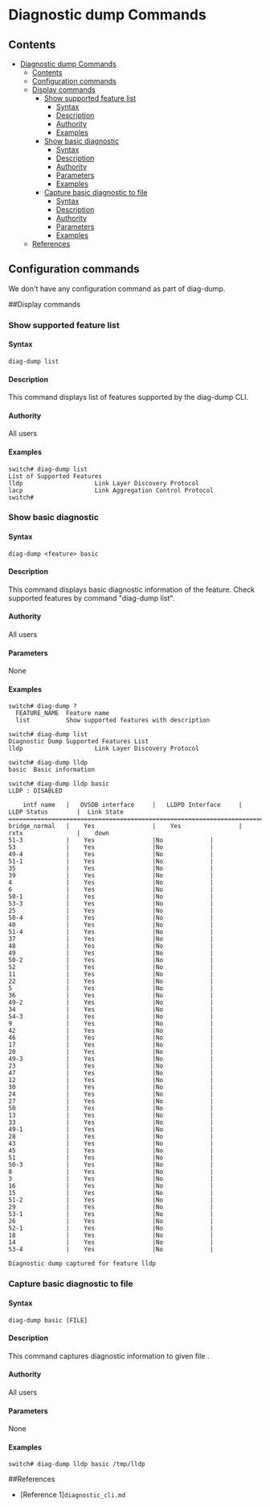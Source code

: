 # Diagnostic dump Commands

## Contents

- [Diagnostic dump Commands](#diagnostic-dump-commands)
    - [Contents](#contents)
    - [Configuration commands](#configuration-commands)
    - [Display commands](#display-commands)
        - [Show supported feature list](#show-supported-feature-list)
            - [Syntax](#syntax)
            - [Description](#description)
            - [Authority](#authority)
            - [Examples](#examples)
        - [Show basic diagnostic](#show-basic-diagnostic)
            - [Syntax](#syntax)
            - [Description](#description)
            - [Authority](#authority)
            - [Parameters](#parameters)
            - [Examples](#examples)
        - [Capture basic diagnostic to file](#capture-basic-diagnostic-to-file)
            - [Syntax](#syntax)
            - [Description](#description)
            - [Authority](#authority)
            - [Parameters](#parameters)
            - [Examples](#examples)
    - [References](#references)

## Configuration commands
We don't have any configuration command as part of diag-dump.

##Display commands
### Show supported feature list
#### Syntax
`diag-dump list`
#### Description
This command displays list of features supported by the diag-dump CLI.
#### Authority
All users
#### Examples
```
switch# diag-dump list
List of Supported Features
lldp                    Link Layer Discovery Protocol
lacp                    Link Aggregation Control Protocol
switch#
```

### Show basic diagnostic
#### Syntax
`diag-dump <feature> basic
`
#### Description
This command displays basic diagnostic information of the feature. Check supported features by command "diag-dump list".

#### Authority
All users
#### Parameters
None
#### Examples
```
switch# diag-dump ?
  FEATURE_NAME  Feature name
  list          Show supported features with description

switch# diag-dump list
Diagnostic Dump Supported Features List
lldp                    Link Layer Discovery Protocol

switch# diag-dump lldp
basic  Basic information

switch# diag-dump lldp basic
LLDP : DISABLED

    intf name   |   OVSDB interface     |   LLDPD Interface     |    LLDP Status        |  Link State
==============================================================================================
bridge_normal   |    Yes                |    Yes                |    rxtx               |    down
51-3            |    Yes                |No             |
53              |    Yes                |No             |
49-4            |    Yes                |No             |
51-1            |    Yes                |No             |
35              |    Yes                |No             |
39              |    Yes                |No             |
4               |    Yes                |No             |
6               |    Yes                |No             |
50-1            |    Yes                |No             |
53-3            |    Yes                |No             |
25              |    Yes                |No             |
50-4            |    Yes                |No             |
40              |    Yes                |No             |
51-4            |    Yes                |No             |
37              |    Yes                |No             |
48              |    Yes                |No             |
49              |    Yes                |No             |
50-2            |    Yes                |No             |
52              |    Yes                |No             |
11              |    Yes                |No             |
22              |    Yes                |No             |
5               |    Yes                |No             |
36              |    Yes                |No             |
49-2            |    Yes                |No             |
34              |    Yes                |No             |
54-3            |    Yes                |No             |
9               |    Yes                |No             |
42              |    Yes                |No             |
46              |    Yes                |No             |
17              |    Yes                |No             |
20              |    Yes                |No             |
49-3            |    Yes                |No             |
23              |    Yes                |No             |
47              |    Yes                |No             |
12              |    Yes                |No             |
30              |    Yes                |No             |
24              |    Yes                |No             |
27              |    Yes                |No             |
50              |    Yes                |No             |
13              |    Yes                |No             |
33              |    Yes                |No             |
49-1            |    Yes                |No             |
28              |    Yes                |No             |
43              |    Yes                |No             |
45              |    Yes                |No             |
51              |    Yes                |No             |
50-3            |    Yes                |No             |
8               |    Yes                |No             |
3               |    Yes                |No             |
16              |    Yes                |No             |
15              |    Yes                |No             |
51-2            |    Yes                |No             |
29              |    Yes                |No             |
53-1            |    Yes                |No             |
26              |    Yes                |No             |
52-1            |    Yes                |No             |
18              |    Yes                |No             |
14              |    Yes                |No             |
53-4            |    Yes                |No             |

Diagnostic dump captured for feature lldp
```
### Capture basic diagnostic to file
#### Syntax
`diag-dump basic [FILE]`
#### Description
This command captures diagnostic information to given file .
#### Authority
All users
#### Parameters
None
#### Examples
```
switch# diag-dump lldp basic /tmp/lldp
```
##References
* [Reference 1]`diagnostic_cli.md`
